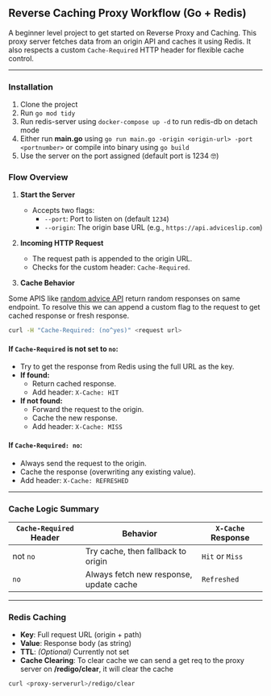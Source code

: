 ## Reverse Caching Proxy Workflow (Go + Redis)

A beginner level project to get started on Reverse Proxy and Caching. This proxy server fetches data from an origin API and caches it using Redis. It also respects a custom `Cache-Required` HTTP header for flexible cache control.

---

### Installation

1. Clone the project
2. Run ```go mod tidy```
3. Run redis-server using ```docker-compose up -d``` to run redis-db on detach mode
4. Either run **main.go** using ```go run main.go -origin <origin-url> -port <portnumber>``` or compile into binary using ```go build ```
5. Use the server on the port assigned (default port is 1234 🤓)

### Flow Overview

1. **Start the Server**
   - Accepts two flags:
     - `--port`: Port to listen on (default `1234`)
     - `--origin`: The origin base URL (e.g., `https://api.adviceslip.com`)

2. **Incoming HTTP Request**
   - The request path is appended to the origin URL.
   - Checks for the custom header: `Cache-Required`.

3. **Cache Behavior**

Some APIS like [random advice API](https://api.adviceslip.com/advice) return random responses on same endpoint. To resolve this we can append a custom flag to the request to get cached response or fresh response.
``` bash
curl -H "Cache-Required: (no^yes)" <request url>
```

#### If `Cache-Required` is not set to `no`:
   - Try to get the response from Redis using the full URL as the key.
   - **If found:**
     - Return cached response.
     - Add header: `X-Cache: HIT`
   - **If not found:**
     - Forward the request to the origin.
     - Cache the new response.
     - Add header: `X-Cache: MISS`

#### If `Cache-Required: no`:
   - Always send the request to the origin.
   - Cache the response (overwriting any existing value).
   - Add header: `X-Cache: REFRESHED`

---

### Cache Logic Summary

| `Cache-Required` Header | Behavior                      | `X-Cache` Response |
|--------------------------|-------------------------------|--------------------|
| not `no`                   | Try cache, then fallback to origin | `Hit` or `Miss`    |
| `no` | Always fetch new response, update cache | `Refreshed`        |

---

### Redis Caching

- **Key**: Full request URL (origin + path)
- **Value**: Response body (as string)
- **TTL**: *(Optional)* Currently not set
- **Cache Clearing**: To clear cache we can send a get req to the proxy server on **/redigo/clear**, it will clear the cache
``` bash
curl <proxy-serverurl>/redigo/clear
```
